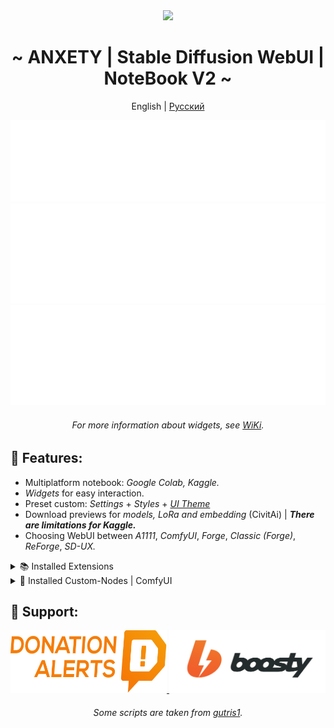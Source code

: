 <div align="center">
<img width="1080px" height="auto" src="https://raw.githubusercontent.com/anxety-solo/sdAIgen/main/.Docs/Imgs/sample.png"/></br>
<h1>~ ANXETY | Stable Diffusion WebUI | NoteBook V2 ~</h1>

English | [Русский](README-ru-RU.md)

</div>

<div align="center">
    <a href="https://discord.gg/eemJdDusvH">
        <img src=".Docs/SVG/en/discord-en.svg" width="800" height="130" alt="discord">
    </a>
    <a href="https://colab.research.google.com/github/anxety-solo/sdAIgen/blob/main/notebook/ANXETY_sdAIgen_EN.ipynb">
        <img src=".Docs/SVG/en/colab-en.svg" width="800" height="160" alt="colab">
    </a>
    <a href="https://www.kaggle.com/code/anxetysolo/sdaigen-en-ipynb">
        <img src=".Docs/SVG/en/kaggle-en.svg" width="800" height="160" alt="kaggle">
    </a>
    <h6>For more information about widgets, see <a href="https://github.com/anxety-solo/sdAIgen/wiki/Widgets">WiKi</a>.</h6>
</div>

## 🌟 Features:
  - Multiplatform notebook: *Google Colab, Kaggle.*
  - *Widgets* for easy interaction.
  - Preset custom: *Settings* + *Styles* + [*UI Theme*](https://github.com/anxety-solo/anxety-theme)
  - Download previews for *models, LoRa and embedding* (CivitAi) | ***There are limitations for Kaggle.***
  - Choosing WebUI between *A1111*, *ComfyUI*, *Forge*, *Classic (Forge)*, *ReForge*, *SD-UX.*

<details>
<summary>📚 Installed Extensions</summary>

| ✔️ — Installed | ❌ — Not Installed | 🔄 — Integrated Version | <sup>`†`</sup> — Only in *Kaggle* |
|----------------|---------------------|-------------------------|----------------------------------|

| Extension | A1111 | Forge | Classic | ReForge | SD-UX |
|-----------|-------|-------|---------|---------|-------|
| [adetailer](https://github.com/Bing-su/adetailer) | ✔️ | ✔️ | ✔️ | ✔️ | ✔️ |
| [anxety-theme](https://github.com/anxety-solo/anxety-theme) | ✔️ | ✔️ | ✔️ | ✔️ | ✔️ |
| [Aspect-Ratio-Helper](https://github.com/thomasasfk/sd-webui-aspect-ratio-helper) | ✔️ | ✔️ | ✔️ | ✔️ | ✔️ |
| [CivitAi-Browser-plus](https://github.com/anxety-solo/sd-civitai-browser-plus) | ✔️ | ✔️ | ✔️ | ✔️ | ✔️ |
| [ControlNet](https://github.com/Mikubill/sd-webui-controlnet) | ✔️ | 🔄 | 🔄 | 🔄 | ✔️ |
| [Encrypt-Image](https://github.com/gutris1/sd-encrypt-image) | ✔️<sup>†</sup> | ✔️<sup>†</sup> | ✔️<sup>†</sup> | ✔️<sup>†</sup> | ✔️<sup>†</sup> |
| [Image-Info](https://github.com/gutris1/sd-image-info) | ✔️ | ✔️ | ✔️ | ✔️ | ✔️ |
| [Image-Viewer](https://github.com/gutris1/sd-image-viewer) | ✔️ | ✔️ | ✔️ | ✔️ | ✔️ |
| [Infinite-Image-Browsing](https://github.com/zanllp/sd-webui-infinite-image-browsing) | ✔️ | ✔️ | ✔️ | ✔️ | ✔️ |
| [Regional-Prompter](https://github.com/hako-mikan/sd-webui-regional-prompter) | ✔️ | ❌ | ❌ | ✔️ | ✔️ |
| [SD-Couple](https://github.com/Haoming02/sd-forge-couple) | ❌ | ✔️ | ✔️ | ❌ | ❌ |
| [SD-Hub](https://github.com/gutris1/sd-hub) | ✔️ | ✔️ | ✔️ | ✔️ | ✔️ |
| [State](https://github.com/ilian6806/stable-diffusion-webui-state) | ✔️ | ✔️ | ✔️ | ✔️ | ✔️ |
| [SuperMerger](https://github.com/hako-mikan/sd-webui-supermerger) | ✔️ | ✔️ | ❌ | ✔️ | ✔️ |
| [Tag-Complete](https://github.com/DominikDoom/a1111-sd-webui-tagcomplete) | ✔️ | ✔️ | ✔️ | ✔️ | ✔️ |
| [Umi-AI-Wildcards](https://github.com/Tsukreya/Umi-AI-Wildcards) | ✔️ | ✔️ | ✔️ | ✔️ | ✔️ |
| [WD14-Tagger](https://github.com/picobyte/stable-diffusion-webui-wd14-tagger) | ✔️ | ✔️ | ❌ | ✔️ | ✔️ |
| [webui_timer](https://github.com/anxety-solo/webui_timer) | ✔️ | ✔️ | ✔️ | ✔️ | ✔️ |

</details>

<details>
<summary>🧩 Installed Custom-Nodes | ComfyUI</summary>

- [Advanced-ControlNet](https://github.com/Kosinkadink/ComfyUI-Advanced-ControlNet)
- [ComfyUI-Custom-Scripts](https://github.com/pythongosssss/ComfyUI-Custom-Scripts)
- [ComfyUI-Impact-Pack](https://github.com/ltdrdata/ComfyUI-Impact-Pack)
- [ComfyUI-Impact-Subpack](https://github.com/ltdrdata/ComfyUI-Impact-Subpack)
- [ComfyUI-Manager](https://github.com/ltdrdata/ComfyUI-Manager)
- [ComfyUI-Model-Manager](https://github.com/hayden-fr/ComfyUI-Model-Manager)
- [ControlNet-AUX](https://github.com/Fannovel16/comfyui_controlnet_aux)
- [Efficiency-Nodes](https://github.com/jags111/efficiency-nodes-comfyui)
- [UltimateSDUpscale](https://github.com/ssitu/ComfyUI_UltimateSDUpscale)
- [WAS-Nodes](https://github.com/WASasquatch/was-node-suite-comfyui)
- [WD14-Tagger](https://github.com/pythongosssss/ComfyUI-WD14-Tagger)

</details>

## 💙 Support:

<div align="center">
    <a href="https://www.donationalerts.com/r/anxety">
        <img src=".Docs/SVG/DA_Logo_Color.svg" width="250" height="100" alt="DonationAlerts">
    </a>
    <a href="https://boosty.to/anxety/single-payment/donation/707920">
        <img src=".Docs/SVG/Boosty_Logo_Color.svg" width="250" height="100" alt="Boosty">
    </a>
</div>

<div align="center">
	<h6>Some scripts are taken from <a href="https://github.com/gutris1">gutris1</a>.</h6>
</div>